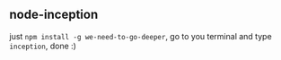 ## node-inception

just `npm install -g we-need-to-go-deeper`, go to you terminal and type `inception`, done :)

